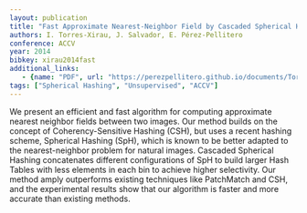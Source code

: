 ```yaml
---
layout: publication
title: "Fast Approximate Nearest-Neighbor Field by Cascaded Spherical Hashing"
authors: I. Torres-Xirau, J. Salvador, E. Pérez-Pellitero
conference: ACCV
year: 2014
bibkey: xirau2014fast
additional_links:
   - {name: "PDF", url: "https://perezpellitero.github.io/documents/TorresXirau2014Accv.pdf"}
tags: ["Spherical Hashing", "Unsupervised", "ACCV"]
---
```

We present an efficient and fast algorithm for computing approximate nearest neighbor fields between two images. Our method builds on the concept of Coherency-Sensitive Hashing (CSH), but uses a recent hashing scheme, Spherical Hashing (SpH), which is known to be better adapted to the nearest-neighbor problem for natural images. Cascaded Spherical Hashing concatenates different configurations of SpH to build larger Hash Tables with less elements in each bin to achieve higher selectivity. Our method amply outperforms existing techniques like PatchMatch and CSH, and the experimental results show that our algorithm is faster and more accurate than existing methods.
